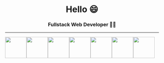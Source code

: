 

<h1 align="center">Hello 😄 </h1>
<h3 align="center">Fullstack Web Developer 🧑‍💻</h3>



<hr>

<img src="https://cdn.jsdelivr.net/gh/devicons/devicon/icons/typescript/typescript-original.svg" width="70" height="70"/><img src="https://cdn.jsdelivr.net/gh/devicons/devicon/icons/react/react-original.svg" width="70" height="70"/><img src="https://cdn.jsdelivr.net/gh/devicons/devicon/icons/angularjs/angularjs-original.svg" width="70" height="70"/><img src="https://cdn.jsdelivr.net/gh/devicons/devicon/icons/nestjs/nestjs-plain.svg" width="70" height="70"/><img src="https://cdn.jsdelivr.net/gh/devicons/devicon/icons/postgresql/postgresql-original.svg" width="70" height="70"/><img src="https://cdn.jsdelivr.net/gh/devicons/devicon/icons/tailwindcss/tailwindcss-original-wordmark.svg" width="70" height="70"/><img src="https://cdn.jsdelivr.net/gh/devicons/devicon/icons/python/python-original.svg" width="70" height="70"/>
          
          
          
          
          
          
          
